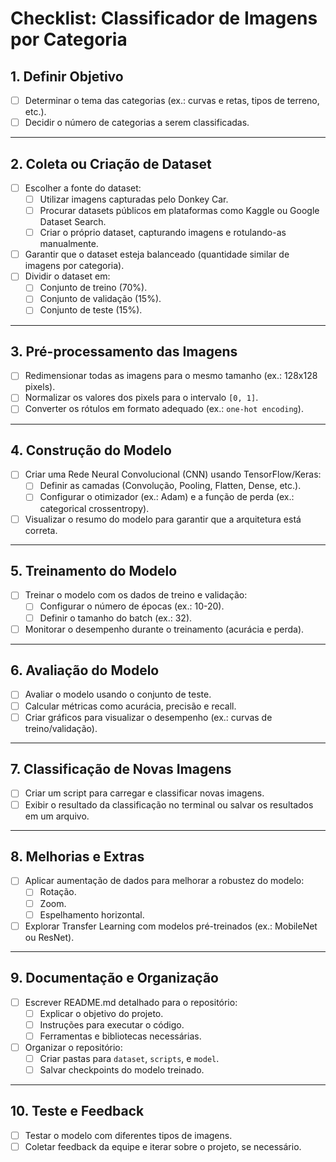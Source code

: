 # Checklist: Classificador de Imagens por Categoria

## **1. Definir Objetivo**
- [ ] Determinar o tema das categorias (ex.: curvas e retas, tipos de terreno, etc.).
- [ ] Decidir o número de categorias a serem classificadas.

---

## **2. Coleta ou Criação de Dataset**
- [ ] Escolher a fonte do dataset:
  - [ ] Utilizar imagens capturadas pelo Donkey Car.
  - [ ] Procurar datasets públicos em plataformas como Kaggle ou Google Dataset Search.
  - [ ] Criar o próprio dataset, capturando imagens e rotulando-as manualmente.
- [ ] Garantir que o dataset esteja balanceado (quantidade similar de imagens por categoria).
- [ ] Dividir o dataset em:
  - [ ] Conjunto de treino (70%).
  - [ ] Conjunto de validação (15%).
  - [ ] Conjunto de teste (15%).

---

## **3. Pré-processamento das Imagens**
- [ ] Redimensionar todas as imagens para o mesmo tamanho (ex.: 128x128 pixels).
- [ ] Normalizar os valores dos pixels para o intervalo `[0, 1]`.
- [ ] Converter os rótulos em formato adequado (ex.: `one-hot encoding`).

---

## **4. Construção do Modelo**
- [ ] Criar uma Rede Neural Convolucional (CNN) usando TensorFlow/Keras:
  - [ ] Definir as camadas (Convolução, Pooling, Flatten, Dense, etc.).
  - [ ] Configurar o otimizador (ex.: Adam) e a função de perda (ex.: categorical crossentropy).
- [ ] Visualizar o resumo do modelo para garantir que a arquitetura está correta.

---

## **5. Treinamento do Modelo**
- [ ] Treinar o modelo com os dados de treino e validação:
  - [ ] Configurar o número de épocas (ex.: 10-20).
  - [ ] Definir o tamanho do batch (ex.: 32).
- [ ] Monitorar o desempenho durante o treinamento (acurácia e perda).

---

## **6. Avaliação do Modelo**
- [ ] Avaliar o modelo usando o conjunto de teste.
- [ ] Calcular métricas como acurácia, precisão e recall.
- [ ] Criar gráficos para visualizar o desempenho (ex.: curvas de treino/validação).

---

## **7. Classificação de Novas Imagens**
- [ ] Criar um script para carregar e classificar novas imagens.
- [ ] Exibir o resultado da classificação no terminal ou salvar os resultados em um arquivo.

---

## **8. Melhorias e Extras**
- [ ] Aplicar aumentação de dados para melhorar a robustez do modelo:
  - [ ] Rotação.
  - [ ] Zoom.
  - [ ] Espelhamento horizontal.
- [ ] Explorar Transfer Learning com modelos pré-treinados (ex.: MobileNet ou ResNet).

---

## **9. Documentação e Organização**
- [ ] Escrever README.md detalhado para o repositório:
  - [ ] Explicar o objetivo do projeto.
  - [ ] Instruções para executar o código.
  - [ ] Ferramentas e bibliotecas necessárias.
- [ ] Organizar o repositório:
  - [ ] Criar pastas para `dataset`, `scripts`, e `model`.
  - [ ] Salvar checkpoints do modelo treinado.

---

## **10. Teste e Feedback**
- [ ] Testar o modelo com diferentes tipos de imagens.
- [ ] Coletar feedback da equipe e iterar sobre o projeto, se necessário.

